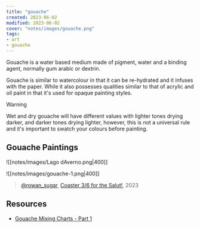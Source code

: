 ```yaml
---
title: "gouache"
created: 2023-06-02
modified: 2023-06-02
cover: "notes/images/gouache.png"
tags:
- art
- gouache
---
```


Gouache is a water based medium made of pigment, water and a binding agent, normally gum arabic or dextrin. 

Gouache is similar to watercolour in that it can be re-hydrated and it infuses with the paper. While it also possesses qualities similar to that of acrylic and oil paint in that it's used for opaque painting styles.

>[!warning]
>
> Wet and dry gouache will have different values with lighter tones drying darker, and darker tones drying lighter, however, this is not a universal rule and it's important to swatch your colours before painting.

## Gouache Paintings

![[notes/images/Lago dAverno.png|400]]
> 

![[notes/images/gouache-1.png|400]]
> [@rowan_sugar](https://rowansugar.carrd.co), [Coaster 3/6 for the Salut!](https://www.instagram.com/p/Cst6vuNP8Tj/), 2023

## Resources

- [Gouache Mixing Charts - Part 1](https://fearlessbrush.com/2020/10/11/gouache-mixing-charts-part-1/)